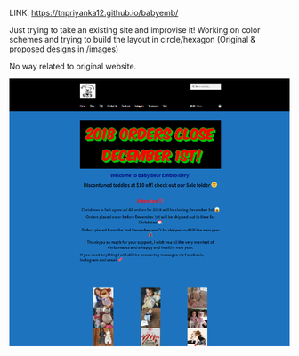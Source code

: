 LINK:
https://tnpriyanka12.github.io/babyemb/

Just trying to take an existing site and improvise it!
Working on color schemes and trying to build the layout in circle/hexagon
(Original & proposed designs in /images)

No way related to original website. 

![original](/images/original_babyemb_homepage.PNG?raw=true "Optional Title")

